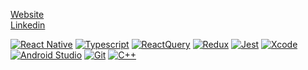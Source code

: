 [Website](https://nhcorrea.com/)  
[Linkedin](https://www.linkedin.com/in/nhcorrea/)  

[![React Native](https://img.shields.io/badge/React%20native-18181B?style=flat-square&logo=React)](https://reactnative.dev/)
[![Typescript](https://img.shields.io/badge/Typescript-18181B?style=flat-square&logo=TypeScript)](https://www.typescriptlang.org/)
[![ReactQuery](https://img.shields.io/badge/ReactQuery-18181B?style=flat-square&logo=reactquery&logoColor=FF4154)](https://tanstack.com/query/latest)
[![Redux](https://img.shields.io/badge/Redux-18181B?style=flat-square&logo=redux&logoColor=764ABC)](https://redux.js.org/)
[![Jest](https://img.shields.io/badge/Jest-18181B?style=flat-square&logo=jest&logoColor=C21325)](https://jestjs.io/)
[![Xcode](https://img.shields.io/badge/Xcode-18181B?style=flat-square&logo=Xcode&logoColor=147EFB)](https://developer.apple.com/xcode/)
[![Android Studio](https://img.shields.io/badge/Android%20Studio-18181B?style=flat-square&logo=AndroidStudio&logoColor=3DDC84)](https://developer.android.com/studio)
[![Git](https://img.shields.io/badge/Git-18181B?style=flat-square&logo=Git)](https://git-scm.com/)
[![C++](https://img.shields.io/badge/C++-18181B?style=flat-square&logo=cplusplus&logoColor=00599C)](https://developer.android.com/studio)
<div align=center>

<!-- ###### Every day, it gets a little easier. But you gotta do it every day. That's the hard part. -->
</div>
